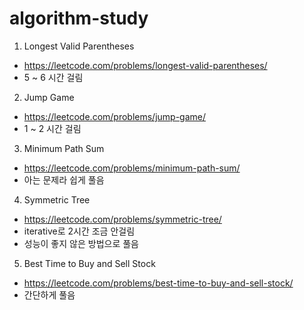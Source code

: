 # algorithm-study

1. Longest Valid Parentheses
  * https://leetcode.com/problems/longest-valid-parentheses/
  * 5 ~ 6 시간 걸림

2. Jump Game
  * https://leetcode.com/problems/jump-game/
  * 1 ~ 2 시간 걸림

3. Minimum Path Sum
  * https://leetcode.com/problems/minimum-path-sum/
  * 아는 문제라 쉽게 풀음

4. Symmetric Tree
  * https://leetcode.com/problems/symmetric-tree/
  * iterative로 2시간 조금 안걸림
  * 성능이 좋지 않은 방법으로 풀음

5. Best Time to Buy and Sell Stock
  * https://leetcode.com/problems/best-time-to-buy-and-sell-stock/
  * 간단하게 풀음

